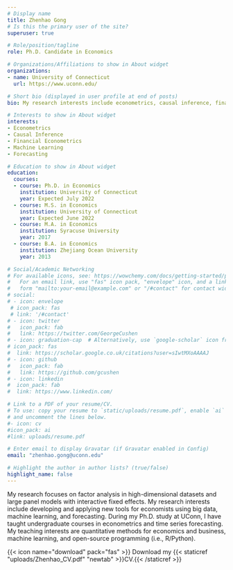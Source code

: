 ```yaml
---
# Display name
title: Zhenhao Gong 
# Is this the primary user of the site?
superuser: true

# Role/position/tagline
role: Ph.D. Candidate in Economics

# Organizations/Affiliations to show in About widget
organizations:
- name: University of Connecticut
  url: https://www.uconn.edu/

# Short bio (displayed in user profile at end of posts)
bio: My research interests include econometrics, causal inference, financial econometrics, machine learning, and forecasting.

# Interests to show in About widget
interests:
- Econometrics
- Causal Inference
- Financial Econometrics
- Machine Learning
- Forecasting

# Education to show in About widget
education:
  courses:
  - course: Ph.D. in Economics
    institution: University of Connecticut
    year: Expected July 2022
  - course: M.S. in Economics
    institution: University of Connecticut
    year: Expected June 2022
  - course: M.A. in Economics
    institution: Syracuse University
    year: 2017
  - course: B.A. in Economics
    institution: Zhejiang Ocean University
    year: 2013

# Social/Academic Networking
# For available icons, see: https://wowchemy.com/docs/getting-started/page-builder/#icons
#   For an email link, use "fas" icon pack, "envelope" icon, and a link in the
#   form "mailto:your-email@example.com" or "/#contact" for contact widget.
# social:
# - icon: envelope
 # icon_pack: fas
 # link: '/#contact'
# - icon: twitter
#   icon_pack: fab
#   link: https://twitter.com/GeorgeCushen
# - icon: graduation-cap  # Alternatively, use `google-scholar` icon from `ai` icon pack
# icon_pack: fas
#  link: https://scholar.google.co.uk/citations?user=sIwtMXoAAAAJ
# - icon: github
#   icon_pack: fab
#   link: https://github.com/gcushen
# - icon: linkedin
#  icon_pack: fab
#  link: https://www.linkedin.com/

# Link to a PDF of your resume/CV.
# To use: copy your resume to `static/uploads/resume.pdf`, enable `ai` icons in `params.toml`, 
# and uncomment the lines below.
#- icon: cv
#icon_pack: ai
#link: uploads/resume.pdf

# Enter email to display Gravatar (if Gravatar enabled in Config)
email: "zhenhao.gong@uconn.edu"

# Highlight the author in author lists? (true/false)
highlight_name: false
---
```

My research focuses on factor analysis in high-dimensional datasets and large panel models with interactive fixed effects. My research interests include developing and applying new tools for economists using big data, machine learning, and forecasting. During my Ph.D. study at UConn, I have taught undergraduate courses in econometrics and time series forecasting. My teaching interests are quantitative methods for economics and business, machine learning, and open-source programming (i.e., R/Python).




{{< icon name="download" pack="fas" >}} Download my {{< staticref "uploads/Zhenhao_CV.pdf" "newtab" >}}CV.{{< /staticref >}}
